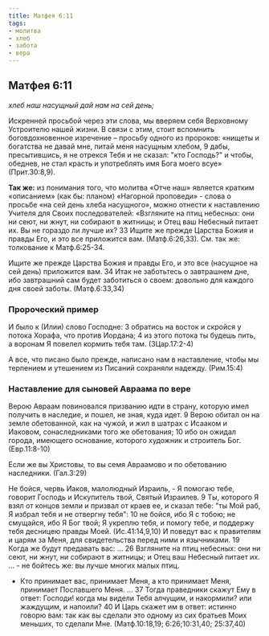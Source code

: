 ```yaml
---
title: Матфея 6:11
tags: 
- молитва
- хлеб
- забота
- вера
---
```


## Матфея 6:11

*хлеб наш насущный дай нам на сей день;*

Искренней просьбой через эти слова, мы вверяем себя Верховному Устроителю нашей жизни. В связи с этим, стоит вспомнить боговдохновенное изречение – просьбу одного из пророков: «нищеты и богатства не давай мне, питай меня насущным хлебом, 9 дабы, пресытившись, я не отрекся Тебя и не сказал: "кто Господь?" и чтобы, обеднев, не стал красть и употреблять имя Бога моего всуе» (Прит.30:8,9). 

**Так же:** 
из понимания того, что молитва «Отче наш» является кратким «описанием» (как бы: планом) «Нагорной проповеди» - слова о просьбе «на сей день хлеба насущного», можно отнести к наставлению Учителя для Своих последователей: «Взгляните на птиц небесных: они ни сеют, ни жнут, ни собирают в житницы; и Отец ваш Небесный питает их. Вы не гораздо ли лучше их? 33 Ищите же прежде Царства Божия и правды Его, и это все приложится вам. (Матф.6:26,33).  См. так же: толкование к Матф.6:25-34. 

Ищите же прежде Царства Божия и правды Его, и это все (насущное на сей день) приложится вам. 34 Итак не заботьтесь о завтрашнем дне, ибо завтрашний сам будет заботиться о своем: довольно для каждого дня своей заботы. (Матф.6:33,34)

### Пророческий пример 

И было к (Илии) слово Господне: 3 обратись на восток и скройся у потока Хорафа, что против Иордана; 4 из этого потока ты будешь пить, а воронам Я повелел кормить тебя там. (3Цар.17:2-4)

А все, что писано было прежде, написано нам в наставление, чтобы мы терпением и утешением из Писаний сохраняли надежду. (Рим.15:4)

### Наставление для сыновей Авраама по вере 

Верою Авраам повиновался призванию идти в страну, которую имел получить в наследие, и пошел, не зная, куда идет. 9 Верою обитал он на земле обетованной, как на чужой, и жил в шатрах с Исааком и Иаковом, сонаследниками того же обетования; 10 ибо он ожидал города, имеющего основание, которого художник и строитель Бог. (Евр.11:8-10)

Если же вы Христовы, то вы семя Авраамово и по обетованию наследники. (Гал.3:29)

Не бойся, червь Иаков, малолюдный Израиль, - Я помогаю тебе, говорит Господь и Искупитель твой, Святый Израилев. 9 Ты, которого Я взял от концов земли и призвал от краев ее, и сказал тебе: "ты Мой раб, Я избрал тебя и не отвергну тебя": 10 не бойся, ибо Я с тобою; не смущайся, ибо Я Бог твой; Я укреплю тебя, и помогу тебе, и поддержу тебя десницею правды Моей. (Ис.41:14,9,10)
И поведут вас к правителям и царям за Меня, для свидетельства перед ними и язычниками. 19 Когда же будут предавать вас: … 26 Взгляните на птиц небесных: они ни сеют, ни жнут, ни собирают в житницы; и Отец ваш Небесный питает их. … - не бойтесь же: вы лучше многих малых птиц.

- Кто принимает вас, принимает Меня, а кто принимает Меня, принимает Пославшего Меня. … 37 Тогда праведники скажут Ему в ответ: Господи! когда мы видели Тебя алчущим, и накормили? или жаждущим, и напоили? 40 И Царь скажет им в ответ: истинно говорю вам: так как вы сделали это одному из сих братьев Моих меньших, то сделали Мне. (Матф.10:18,19; 6:26;10:31,40; 25:37,40)